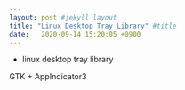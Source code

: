 ```yaml
---
layout: post #jekyll layout
title: "Linux Desktop Tray Library" #title 
date:   2020-09-14 15:20:05 +0900                 
---
```


-   linux desktop tray library

GTK + AppIndicator3

